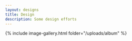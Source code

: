 ```yaml
---
layout: designs
title: Design
description: Some design efforts
---
```


{% include image-gallery.html folder="/uploads/album" %}